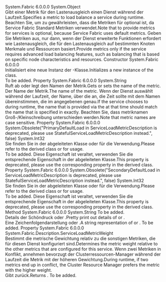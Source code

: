 <Type Name="ServiceLoadMetricDescription" FullName="System.Fabric.Description.ServiceLoadMetricDescription">
  <TypeSignature Language="C#" Value="public class ServiceLoadMetricDescription" />
  <TypeSignature Language="ILAsm" Value=".class public auto ansi beforefieldinit ServiceLoadMetricDescription extends System.Object" />
  <TypeSignature Language="DocId" Value="T:System.Fabric.Description.ServiceLoadMetricDescription" />
  <TypeSignature Language="VB.NET" Value="Public Class ServiceLoadMetricDescription" />
  <TypeSignature Language="F#" Value="type ServiceLoadMetricDescription = class" />
  <AssemblyInfo>
    <AssemblyName>System.Fabric</AssemblyName>
    <AssemblyVersion>6.0.0.0</AssemblyVersion>
  </AssemblyInfo>
  <Base>
    <BaseTypeName>System.Object</BaseTypeName>
  </Base>
  <Interfaces />
  <Docs>
    <summary>
      <para><span data-ttu-id="ecb71-101">Gibt einer Metrik für den Lastenausgleich einen Dienst während der Laufzeit.</span><span class="sxs-lookup"><span data-stu-id="ecb71-101">Specifies a metric to load balance a service during runtime.</span></span></para>
    </summary>
    <remarks>
      <para><span data-ttu-id="ecb71-102">Beachten Sie, um zu gewährleisten, dass die Metriken für optional ist, da Service Fabric Standard Metriken verwendet.</span><span class="sxs-lookup"><span data-stu-id="ecb71-102">Note that to provide metrics for services is optional, because Service Fabric uses default metrics.</span></span> <span data-ttu-id="ecb71-103">Geben Sie Metriken aus, nur dann, wenn der Dienst erweiterte Funktionen erfordert wie Lastenausgleich, die für den Lastenausgleich auf bestimmten Knoten Merkmale und Ressourcen basiert.</span><span class="sxs-lookup"><span data-stu-id="ecb71-103">Provide metrics only if the service requires advanced load balancing features, such as balancing that is based on specific node characteristics and resources.</span></span></para>
    </remarks>
  </Docs>
  <Members>
    <Member MemberName=".ctor">
      <MemberSignature Language="C#" Value="public ServiceLoadMetricDescription ();" />
      <MemberSignature Language="ILAsm" Value=".method public hidebysig specialname rtspecialname instance void .ctor() cil managed" />
      <MemberSignature Language="DocId" Value="M:System.Fabric.Description.ServiceLoadMetricDescription.#ctor" />
      <MemberSignature Language="VB.NET" Value="Public Sub New ()" />
      <MemberType>Constructor</MemberType>
      <AssemblyInfo>
        <AssemblyName>System.Fabric</AssemblyName>
        <AssemblyVersion>6.0.0.0</AssemblyVersion>
      </AssemblyInfo>
      <Parameters />
      <Docs>
        <summary>
          <para><span data-ttu-id="ecb71-104">Initialisiert eine neue Instanz der <see cref="T:System.Fabric.Description.ServiceLoadMetricDescription" />-Klasse.</span><span class="sxs-lookup"><span data-stu-id="ecb71-104">Initializes a new instance of the <see cref="T:System.Fabric.Description.ServiceLoadMetricDescription" /> class.</span></span></para>
        </summary>
        <remarks>To be added.</remarks>
      </Docs>
    </Member>
    <Member MemberName="Name">
      <MemberSignature Language="C#" Value="public string Name { get; set; }" />
      <MemberSignature Language="ILAsm" Value=".property instance string Name" />
      <MemberSignature Language="DocId" Value="P:System.Fabric.Description.ServiceLoadMetricDescription.Name" />
      <MemberSignature Language="VB.NET" Value="Public Property Name As String" />
      <MemberSignature Language="F#" Value="member this.Name : string with get, set" Usage="System.Fabric.Description.ServiceLoadMetricDescription.Name" />
      <MemberType>Property</MemberType>
      <AssemblyInfo>
        <AssemblyName>System.Fabric</AssemblyName>
        <AssemblyVersion>6.0.0.0</AssemblyVersion>
      </AssemblyInfo>
      <ReturnValue>
        <ReturnType>System.String</ReturnType>
      </ReturnValue>
      <Docs>
        <summary>
          <para><span data-ttu-id="ecb71-105">Ruft ab oder legt den Namen der Metrik.</span><span class="sxs-lookup"><span data-stu-id="ecb71-105">Gets or sets the name of the metric.</span></span> </para>
        </summary>
        <value>
          <para><span data-ttu-id="ecb71-106">Der Name der Metrik.</span><span class="sxs-lookup"><span data-stu-id="ecb71-106">The name of the metric.</span></span></para>
        </value>
        <remarks>
          <para><span data-ttu-id="ecb71-107">Wenn der Dienst auswählt <see cref="M:System.Fabric.IServicePartition.ReportLoad(System.Collections.Generic.IEnumerable{System.Fabric.LoadMetric})" /> während der Laufzeit, der Name, über die <see cref="T:System.Fabric.LoadMetric" /> an, die Zeit sollte mit dem Namen übereinstimmen, die im angegebenen <see cref="P:System.Fabric.Description.ServiceLoadMetricDescription.Name" /> genau.</span><span class="sxs-lookup"><span data-stu-id="ecb71-107">If the service chooses to <see cref="M:System.Fabric.IServicePartition.ReportLoad(System.Collections.Generic.IEnumerable{System.Fabric.LoadMetric})" /> during runtime, the name that is provided via the <see cref="T:System.Fabric.LoadMetric" /> at that time should match the name that is specified in <see cref="P:System.Fabric.Description.ServiceLoadMetricDescription.Name" /> exactly.</span></span></para>
          <para><span data-ttu-id="ecb71-108">Beachten Sie, dass metriknamen Groß-/Kleinschreibung unterschieden werden.</span><span class="sxs-lookup"><span data-stu-id="ecb71-108">Note that metric names are case sensitive.</span></span></para>
        </remarks>
      </Docs>
    </Member>
    <Member MemberName="PrimaryDefaultLoad">
      <MemberSignature Language="C#" Value="public int PrimaryDefaultLoad { get; set; }" />
      <MemberSignature Language="ILAsm" Value=".property instance int32 PrimaryDefaultLoad" />
      <MemberSignature Language="DocId" Value="P:System.Fabric.Description.ServiceLoadMetricDescription.PrimaryDefaultLoad" />
      <MemberSignature Language="VB.NET" Value="Public Property PrimaryDefaultLoad As Integer" />
      <MemberSignature Language="F#" Value="member this.PrimaryDefaultLoad : int with get, set" Usage="System.Fabric.Description.ServiceLoadMetricDescription.PrimaryDefaultLoad" />
      <MemberType>Property</MemberType>
      <AssemblyInfo>
        <AssemblyName>System.Fabric</AssemblyName>
        <AssemblyVersion>6.0.0.0</AssemblyVersion>
      </AssemblyInfo>
      <Attributes>
        <Attribute>
          <AttributeName>System.Obsolete("PrimaryDefaultLoad in ServiceLoadMetricDescription is deprecated, please use StatefulServiceLoadMetricDescription instead.", false)</AttributeName>
        </Attribute>
      </Attributes>
      <ReturnValue>
        <ReturnType>System.Int32</ReturnType>
      </ReturnValue>
      <Docs>
        <summary>
          <para><span data-ttu-id="ecb71-109">Sie finden Sie in der abgeleiteten Klasse <see cref="T:System.Fabric.Description.StatefulServiceLoadMetricDescription" /> oder <see cref="T:System.Fabric.Description.StatelessServiceLoadMetricDescription" /> für die Verwendung.</span><span class="sxs-lookup"><span data-stu-id="ecb71-109">Please refer to the derived class <see cref="T:System.Fabric.Description.StatefulServiceLoadMetricDescription" /> or <see cref="T:System.Fabric.Description.StatelessServiceLoadMetricDescription" /> for usage.</span></span></para>
        </summary>
        <value>To be added.</value>
        <remarks>
          <para><span data-ttu-id="ecb71-110">Diese Eigenschaft ist veraltet, verwenden Sie die entsprechende Eigenschaft in der abgeleiteten Klasse.</span><span class="sxs-lookup"><span data-stu-id="ecb71-110">This property is deprecated, please use the corresponding property in the derived class.</span></span></para>
        </remarks>
      </Docs>
    </Member>
    <Member MemberName="SecondaryDefaultLoad">
      <MemberSignature Language="C#" Value="public int SecondaryDefaultLoad { get; set; }" />
      <MemberSignature Language="ILAsm" Value=".property instance int32 SecondaryDefaultLoad" />
      <MemberSignature Language="DocId" Value="P:System.Fabric.Description.ServiceLoadMetricDescription.SecondaryDefaultLoad" />
      <MemberSignature Language="VB.NET" Value="Public Property SecondaryDefaultLoad As Integer" />
      <MemberSignature Language="F#" Value="member this.SecondaryDefaultLoad : int with get, set" Usage="System.Fabric.Description.ServiceLoadMetricDescription.SecondaryDefaultLoad" />
      <MemberType>Property</MemberType>
      <AssemblyInfo>
        <AssemblyName>System.Fabric</AssemblyName>
        <AssemblyVersion>6.0.0.0</AssemblyVersion>
      </AssemblyInfo>
      <Attributes>
        <Attribute>
          <AttributeName>System.Obsolete("SecondaryDefaultLoad in ServiceLoadMetricDescription is deprecated, please use StatefulServiceLoadMetricDescription instead.", false)</AttributeName>
        </Attribute>
      </Attributes>
      <ReturnValue>
        <ReturnType>System.Int32</ReturnType>
      </ReturnValue>
      <Docs>
        <summary>
          <para><span data-ttu-id="ecb71-111">Sie finden Sie in der abgeleiteten Klasse <see cref="T:System.Fabric.Description.StatefulServiceLoadMetricDescription" /> oder <see cref="T:System.Fabric.Description.StatelessServiceLoadMetricDescription" /> für die Verwendung.</span><span class="sxs-lookup"><span data-stu-id="ecb71-111">Please refer to the derived class <see cref="T:System.Fabric.Description.StatefulServiceLoadMetricDescription" /> or <see cref="T:System.Fabric.Description.StatelessServiceLoadMetricDescription" /> for usage.</span></span></para>
        </summary>
        <value>To be added.</value>
        <remarks>
          <para><span data-ttu-id="ecb71-112">Diese Eigenschaft ist veraltet, verwenden Sie die entsprechende Eigenschaft in der abgeleiteten Klasse.</span><span class="sxs-lookup"><span data-stu-id="ecb71-112">This property is deprecated, please use the corresponding property in the derived class.</span></span></para>
        </remarks>
      </Docs>
    </Member>
    <Member MemberName="ToString">
      <MemberSignature Language="C#" Value="public string ToString (bool isStateful);" />
      <MemberSignature Language="ILAsm" Value=".method public hidebysig instance string ToString(bool isStateful) cil managed" />
      <MemberSignature Language="DocId" Value="M:System.Fabric.Description.ServiceLoadMetricDescription.ToString(System.Boolean)" />
      <MemberSignature Language="VB.NET" Value="Public Function ToString (isStateful As Boolean) As String" />
      <MemberSignature Language="F#" Value="override this.ToString : bool -&gt; string" Usage="serviceLoadMetricDescription.ToString isStateful" />
      <MemberType>Method</MemberType>
      <AssemblyInfo>
        <AssemblyName>System.Fabric</AssemblyName>
        <AssemblyVersion>6.0.0.0</AssemblyVersion>
      </AssemblyInfo>
      <ReturnValue>
        <ReturnType>System.String</ReturnType>
      </ReturnValue>
      <Parameters>
        <Parameter Name="isStateful" Type="System.Boolean" />
      </Parameters>
      <Docs>
        <param name="isStateful">To be added.</param>
        <summary>
            <span data-ttu-id="ecb71-113">Details der Schöndruck <see cref="T:System.Fabric.Description.StatefulServiceLoadMetricDescription" /> oder <see cref="T:System.Fabric.Description.StatelessServiceLoadMetricDescription" />.</span><span class="sxs-lookup"><span data-stu-id="ecb71-113">Pretty print out details of <see cref="T:System.Fabric.Description.StatefulServiceLoadMetricDescription" /> or <see cref="T:System.Fabric.Description.StatelessServiceLoadMetricDescription" />.</span></span>
            </summary>
        <returns><span data-ttu-id="ecb71-114">Eine Zeichenfolgendarstellung <see cref="T:System.Fabric.Description.StatefulServiceLoadMetricDescription" /> oder <see cref="T:System.Fabric.Description.StatelessServiceLoadMetricDescription" />.</span><span class="sxs-lookup"><span data-stu-id="ecb71-114">A string representation of <see cref="T:System.Fabric.Description.StatefulServiceLoadMetricDescription" /> or <see cref="T:System.Fabric.Description.StatelessServiceLoadMetricDescription" />.</span></span></returns>
        <remarks>To be added.</remarks>
      </Docs>
    </Member>
    <Member MemberName="Weight">
      <MemberSignature Language="C#" Value="public System.Fabric.Description.ServiceLoadMetricWeight Weight { get; set; }" />
      <MemberSignature Language="ILAsm" Value=".property instance valuetype System.Fabric.Description.ServiceLoadMetricWeight Weight" />
      <MemberSignature Language="DocId" Value="P:System.Fabric.Description.ServiceLoadMetricDescription.Weight" />
      <MemberSignature Language="VB.NET" Value="Public Property Weight As ServiceLoadMetricWeight" />
      <MemberSignature Language="F#" Value="member this.Weight : System.Fabric.Description.ServiceLoadMetricWeight with get, set" Usage="System.Fabric.Description.ServiceLoadMetricDescription.Weight" />
      <MemberType>Property</MemberType>
      <AssemblyInfo>
        <AssemblyName>System.Fabric</AssemblyName>
        <AssemblyVersion>6.0.0.0</AssemblyVersion>
      </AssemblyInfo>
      <ReturnValue>
        <ReturnType>System.Fabric.Description.ServiceLoadMetricWeight</ReturnType>
      </ReturnValue>
      <Docs>
        <summary>
          <para><span data-ttu-id="ecb71-115">Bestimmt die metrische Gewichtung relativ zu die sonstigen Metriken, die für diesen Dienst konfiguriert sind.</span><span class="sxs-lookup"><span data-stu-id="ecb71-115">Determines the metric weight relative to the other metrics that are configured for this service.</span></span> <span data-ttu-id="ecb71-116">Wenn zwei Metriken in Konflikt, annehmen bevorzugt der Clusterressourcen-Manager während der Laufzeit die Metrik mit der höheren Gewichtung.</span><span class="sxs-lookup"><span data-stu-id="ecb71-116">During runtime, if two metrics end up in conflict, the Cluster Resource Manager prefers the metric with the higher weight.</span></span></para>
        </summary>
        <value>
          <para><span data-ttu-id="ecb71-117">Gibt <see cref="T:System.Fabric.Description.ServiceLoadMetricWeight" />zurück.</span><span class="sxs-lookup"><span data-stu-id="ecb71-117">Returns <see cref="T:System.Fabric.Description.ServiceLoadMetricWeight" />.</span></span></para>
        </value>
        <remarks>To be added.</remarks>
      </Docs>
    </Member>
  </Members>
</Type>
